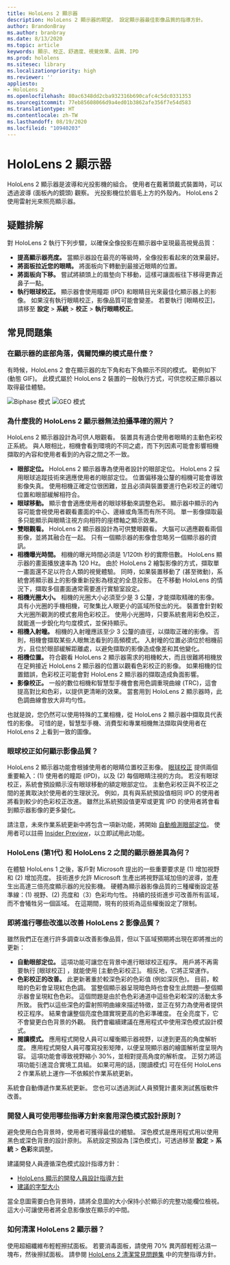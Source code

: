 ```yaml
---
title: HoloLens 2 顯示器
description: HoloLens 2 顯示器的期望。 設定顯示器最佳影像品質的指導方針。
author: BrandonBray
ms.author: branbray
ms.date: 8/13/2020
ms.topic: article
keywords: 顯示、校正、舒適度、視覺效果、品質、IPD
ms.prod: hololens
ms.sitesec: library
ms.localizationpriority: high
ms.reviewer: ''
appliesto:
- HoloLens 2
ms.openlocfilehash: 80ac6348dd2cba932316b690cafc4c5dc0331353
ms.sourcegitcommit: 77eb85608066d9a4ed01b3862afe356f7e54d583
ms.translationtype: HT
ms.contentlocale: zh-TW
ms.lasthandoff: 08/19/2020
ms.locfileid: "10940203"
---
```

# HoloLens 2 顯示器

HoloLens 2 顯示器是波導和光投影機的組合。 使用者在戴著頭戴式裝置時，可以透過波導 (面板內的鏡頭) 觀察。 光投影機位於眉毛上方的外殼內。 HoloLens 2 使用雷射光來照亮顯示器。

## 疑難排解

對 HoloLens 2 執行下列步驟，以確保全像投影在顯示器中呈現最高視覺品質：

* **提高顯示器亮度。** 當顯示器設在最亮的等級時，全像投影看起來的效果最好。
* **將面板拉近您的眼睛。** 將面板向下轉動到最接近眼睛的位置。
* **將面板向下移。** 嘗試將額頭上的眉墊向下移動，這樣可讓面板往下移得更靠近鼻子一點。
* **執行眼球校正。** 顯示器會使用瞳距 (IPD) 和眼睛目光來最佳化顯示器上的影像。 如果沒有執行眼睛校正，影像品質可能會變差。 若要執行 [眼睛校正]，請移至 **設定** > **系統** > **校正** > **執行眼睛校正**。

## 常見問題集

### 在顯示器的底部角落，偶爾閃爍的模式是什麼？

有時候，HoloLens 2 會在顯示器的左下角和右下角顯示不同的模式。 範例如下 (動態 GIF)。 此模式屬於 HoloLens 2 裝置的一般執行方式，可供您校正顯示器以取得最佳體驗。

![Biphase 模式](./images/DAT-Biphase-Fiducial.gif) ![GEO 模式](./images/DAT-GEO-Fiducial.gif)

### 為什麼我的 HoloLens 2 顯示器無法拍攝準確的照片？

HoloLens 2 顯示器設計為可供人眼觀看。 裝置具有適合使用者眼睛的主動色彩校正系統。 與人眼相比，相機會看到環境的不同之處，而下列因素可能會影響相機擷取的內容和使用者看到的內容之間之不一致。

* **眼部定位。** HoloLens 2 顯示器專為使用者設計的眼部定位。 HoloLens 2 採用眼球追蹤技術來適應使用者的眼部定位。 位置偏移幾公釐的相機可能會導致影像失真。 使用相機正確定位很困難，並且必須與裝置要進行色彩校正的確切位置和眼部緩解相符合。
* **眼球移動。** 顯示會會適應使用者的眼球移動來調整色彩。 顯示器中顯示的內容可能會視使用者觀看畫面的中心、邊緣或角落而有所不同。 單一影像擷取最多只能顯示與眼睛注視方向相符的座標軸之顯示效果。
* **雙眼觀看。** HoloLens 2 顯示器設計為可供雙眼觀看。 大腦可以適應觀看兩個影像，並將其融合在一起。 只有一個顯示器的影像會忽略另一個顯示器的資訊。
* **相機曝光時間。** 相機的曝光時間必須是 1/120th 秒的實際倍數。 HoloLens 顯示器的畫面播放速率為 120 Hz。 由於 HoloLens 2 繪製影像的方式，擷取單一畫面還不足以符合人類的視覺體驗。 同時，如果裝置移動了 (甚至微動)，系統會將顯示器上的影像重新投影為穩定的全息投影。 在不移動 HoloLens 的情況下，擷取多個畫面通常需要進行實驗室設定。
* **相機光圈大小。** 相機的光圈大小必須至少是 3 公釐，才能擷取精確的影像。 具有小光圈的手機相機，可聚集比人眼更小的區域所發出的光。 裝置會針對較大光圈所觀測的模式套用色彩校正。 使用小光圈時，只要系統套用彩色校正，就能進一步銳化均勻度模式，並保持顯示。
* **相機入射曈。** 相機的入射曈應該至少 3 公釐的直徑，以擷取正確的影像。 否則，相機會擷取某些人眼無法看到的高頻模式。 入射曈的位置必須位於相機前方，且位於眼部緩解距離處，以避免擷取的影像造成像差和其他變化。
* **相機位置。** 符合觀看 HoloLens 2 顯示器需求的相機較大，而且很難將相機放在足夠接近 HoloLens 2 顯示器的位置以觀看色彩校正的影像。 如果相機的位置錯誤，色彩校正可能會對 HoloLens 2 顯示器的擷取造成負面影響。
* **影像校正。** 一般的數位相機和智慧型手機會套用色調重現曲線 (TRC)，這會提高對比和色彩，以提供更清晰的效果。 當套用到 HoloLens 2 顯示器時，此色調曲線會放大非均勻性。

也就是說，您仍然可以使用特殊的工業相機，從 HoloLens 2 顯示器中擷取具代表性的影像。 可惜的是，智慧型手機、消費型和專業相機無法擷取與使用者在 HoloLens 2 上看到一致的圖像。

### 眼球校正如何顯示影像品質？

HoloLens 2 顯示器功能會根據使用者的眼睛位置校正影像。 [眼球校正](hololens-calibration.md) 提供兩個重要輸入：(1) 使用者的瞳距 (IPD)，以及 (2) 每個眼睛注視的方向。 若沒有眼球校正，系統會預設顯示沒有眼球移動的額定眼部定位。 主動色彩校正與不校正之間的差異取決於使用者的生理狀況。 例如，具有與系統預設值相同 IPD 的使用者將看到較少的色彩校正改進。 雖然比系統預設值更窄或更寬 IPD 的使用者將會看到顯示器影像的更多變化。

請注意，未來作業系統更新中將包含一項新功能，將開始 [自動檢測眼部定位](hololens-insider.md#auto-eye-position-support)。 使用者可以註冊 [Insider Preview](hololens-insider.md)，以立即試用此功能。

### HoloLens (第1代) 和 HoloLens 2 之間的顯示器差異為何？

在體驗 HoloLens 1 之後，客戶對 Microsoft 提出的一些重要要求是 (1) 增加視野和 (2) 增加亮度。 技術進步允許 Microsoft 生產出將視野區域加倍的波導，並產生出高達三倍亮度顯示器的光投影機。 硬體為顯示器影像品質的三種權衡設定基準線：(1) 視野、(2) 亮度和（3）色彩均勻性。 持續的技術進步可改善所有區域，而不會犧牲另一個區域。 在這期間，現有的技術為這些權衡設定了限制。

### 即將進行哪些改進以改善 HoloLens 2 影像品質？

雖然我們正在進行許多調查以改善影像品質，但以下區域預期將出現在即將推出的更新：

* **自動眼部定位。** 這項功能可讓您在背景中進行眼球校正程序。 用戶將不再需要執行 [眼球校正] ，就能使用 [主動色彩校正]。 相反地，它將正常運作。
* **色彩校正的改善。** 此更新著重於較深色彩的色彩值 (例如深灰色)。 目前，較暗的色彩會呈現紅色色調。 當整個顯示器呈現暗色時也會發生此問題—整個顯示器會呈現紅色色彩。 這個問題是由於色色彩通道中這些色彩較深的活動太多所致。 我們以這些深色的雷射照明曲線來描述特徵，並正在努力為使用者提供校正程序。 結果會讓整個亮度色譜實現更高的色彩準確度。 在全亮度下，它不會變更白色背景的外觀。 我們會繼續建議在應用程式中使用深色模式設計模式。
* **閱讀模式。** 應用程式開發人員可以權衡顯示器視野，以達到更高的角度解析度。 應用程式開發人員可覆寫投影矩陣，以便呈現顯示器的繪圖解析度呈現內容。 這項功能會導致視野縮小 30%，並相對提高角度的解析度。 正努力將這項功能引進混合實境工具組。 如果可用的話，[閱讀模式] 可在任何 HoloLens 2 作業系統上運作—不依賴於作業系統更新。

系統會自動傳遞作業系統更新。 您也可以透過測試人員預覽計畫來測試舊版軟件改善。

### 開發人員可使用哪些指導方針來套用深色模式設計原則？

避免使用白色背景時，使用者可獲得最佳的體驗。 深色模式是應用程式用以使用黑色或深色背景的設計原則。 系統設定預設為 [深色模式]，可透過移至 **設定** > **系統** > **色彩**來調整。

建議開發人員遵循深色模式設計指導方針：

* [HoloLens 顯示的開發人員設計指導方針](https://docs.microsoft.com/windows/mixed-reality/designing-content-for-holographic-display#design-guidelines)
* [建議的字型大小](https://docs.microsoft.com/windows/mixed-reality/typography#recommended-font-size)

當全息圖需要白色背景時，請將全息圖的大小保持小於顯示的完整功能欄位檢視。 這大小可讓使用者將全息影像放在顯示的中間。

### 如何清潔 HoloLens 2 顯示器？

使用超細纖維布輕輕擦拭面板。 若要消毒面板，請使用 70% 異丙醇輕輕沾濕一塊布，然後擦拭面板。 請參閱 [HoloLens 2 清潔常見問題集](hololens2-maintenance.md) 中的完整指導方針。
